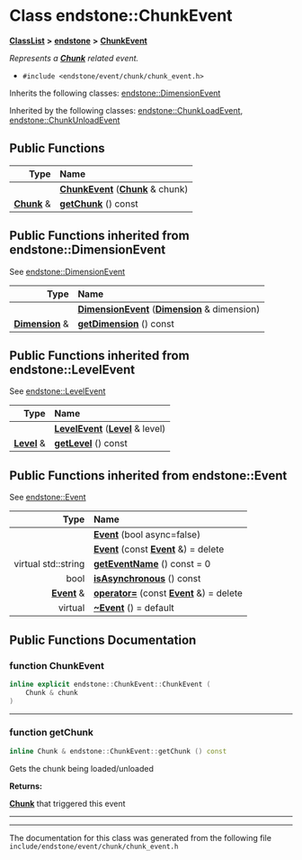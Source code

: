 

# Class endstone::ChunkEvent



[**ClassList**](annotated.md) **>** [**endstone**](namespaceendstone.md) **>** [**ChunkEvent**](classendstone_1_1ChunkEvent.md)



_Represents a_ [_**Chunk**_](classendstone_1_1Chunk.md) _related event._

* `#include <endstone/event/chunk/chunk_event.h>`



Inherits the following classes: [endstone::DimensionEvent](classendstone_1_1DimensionEvent.md)


Inherited by the following classes: [endstone::ChunkLoadEvent](classendstone_1_1ChunkLoadEvent.md),  [endstone::ChunkUnloadEvent](classendstone_1_1ChunkUnloadEvent.md)




























































































## Public Functions

| Type | Name |
| ---: | :--- |
|   | [**ChunkEvent**](#function-chunkevent) ([**Chunk**](classendstone_1_1Chunk.md) & chunk) <br> |
|  [**Chunk**](classendstone_1_1Chunk.md) & | [**getChunk**](#function-getchunk) () const<br> |


## Public Functions inherited from endstone::DimensionEvent

See [endstone::DimensionEvent](classendstone_1_1DimensionEvent.md)

| Type | Name |
| ---: | :--- |
|   | [**DimensionEvent**](classendstone_1_1DimensionEvent.md#function-dimensionevent) ([**Dimension**](classendstone_1_1Dimension.md) & dimension) <br> |
|  [**Dimension**](classendstone_1_1Dimension.md) & | [**getDimension**](classendstone_1_1DimensionEvent.md#function-getdimension) () const<br> |


## Public Functions inherited from endstone::LevelEvent

See [endstone::LevelEvent](classendstone_1_1LevelEvent.md)

| Type | Name |
| ---: | :--- |
|   | [**LevelEvent**](classendstone_1_1LevelEvent.md#function-levelevent) ([**Level**](classendstone_1_1Level.md) & level) <br> |
|  [**Level**](classendstone_1_1Level.md) & | [**getLevel**](classendstone_1_1LevelEvent.md#function-getlevel) () const<br> |


## Public Functions inherited from endstone::Event

See [endstone::Event](classendstone_1_1Event.md)

| Type | Name |
| ---: | :--- |
|   | [**Event**](classendstone_1_1Event.md#function-event-12) (bool async=false) <br> |
|   | [**Event**](classendstone_1_1Event.md#function-event-22) (const [**Event**](classendstone_1_1Event.md) &) = delete<br> |
| virtual std::string | [**getEventName**](classendstone_1_1Event.md#function-geteventname) () const = 0<br> |
|  bool | [**isAsynchronous**](classendstone_1_1Event.md#function-isasynchronous) () const<br> |
|  [**Event**](classendstone_1_1Event.md) & | [**operator=**](classendstone_1_1Event.md#function-operator) (const [**Event**](classendstone_1_1Event.md) &) = delete<br> |
| virtual  | [**~Event**](classendstone_1_1Event.md#function-event) () = default<br> |










































































































## Public Functions Documentation




### function ChunkEvent 

```C++
inline explicit endstone::ChunkEvent::ChunkEvent (
    Chunk & chunk
) 
```




<hr>



### function getChunk 

```C++
inline Chunk & endstone::ChunkEvent::getChunk () const
```



Gets the chunk being loaded/unloaded




**Returns:**

[**Chunk**](classendstone_1_1Chunk.md) that triggered this event 





        

<hr>

------------------------------
The documentation for this class was generated from the following file `include/endstone/event/chunk/chunk_event.h`

